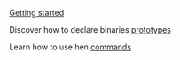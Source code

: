 [Getting started](getting-started.md)

Discover how to declare binaries [prototypes](prototypes.md)

Learn how to use hen [commands](commands.md)

